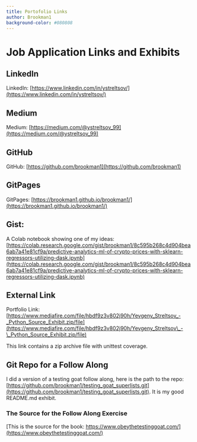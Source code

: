 ```yaml
---
title: Portofolio Links
author: Brookman1
background-color: #080808
---
```



# Job Application Links and Exhibits

## LinkedIn
LinkedIn: [https://www.linkedin.com/in/ystreltsov/](https://www.linkedin.com/in/ystreltsov/)

## Medium
Medium: [https://medium.com/@ystreltsov_99](https://medium.com/@ystreltsov_99)

## GitHub
GitHub: [https://github.com/brookman1](https://github.com/brookman1)

## GitPages
GitPages: [https://brookman1.github.io/brookman1/](https://brookman1.github.io/brookman1/)

## Gist: 
A Colab notebook showing one of my ideas:
[https://colab.research.google.com/gist/brookman1/8c595b268c4d904bea6ab7a41e81cf9a/predictive-analytics-ml-of-crypto-prices-with-sklearn-regressors-utilizing-dask.ipynb](https://colab.research.google.com/gist/brookman1/8c595b268c4d904bea6ab7a41e81cf9a/predictive-analytics-ml-of-crypto-prices-with-sklearn-regressors-utilizing-dask.ipynb)


## External Link
Portfolio Link: [https://www.mediafire.com/file/hbdf9z3v802j90h/Yevgeny_Streltsov_-_Python_Source_Exhibit.zip/file](https://www.mediafire.com/file/hbdf9z3v802j90h/Yevgeny_Streltsov\_-\_Python_Source_Exhibit.zip/file)

This link contains a zip archive file with unittest coverage.

## Git Repo for a Follow Along
I did a version of a testing goat follow along, here is the path to the repo:
[https://github.com/brookman1/testing_goat_superlists.git](https://github.com/brookman1/testing_goat_superlists.git).  It is my good README.md exhibit.

### The Source for the Follow Along Exercise
[This is the source for the book: https://www.obeythetestinggoat.com/](https://www.obeythetestinggoat.com/)
